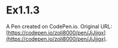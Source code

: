 # Ex1.1.3

A Pen created on CodePen.io. Original URL: [https://codepen.io/zoli8000/pen/JjJjjgx](https://codepen.io/zoli8000/pen/JjJjjgx).


